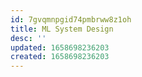 ```yaml
---
id: 7gvqmnpgid74pmbrww8z1oh
title: ML System Design
desc: ''
updated: 1658698236203
created: 1658698236203
---
```

